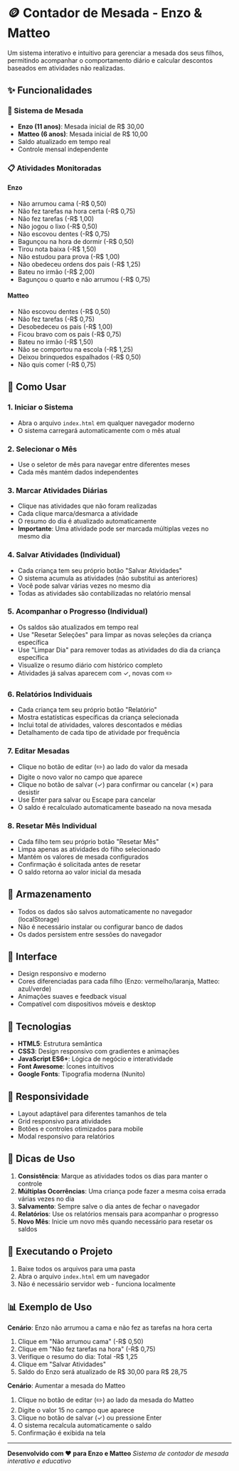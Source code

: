 # 🪙 Contador de Mesada - Enzo & Matteo

Um sistema interativo e intuitivo para gerenciar a mesada dos seus filhos, permitindo acompanhar o comportamento diário e calcular descontos baseados em atividades não realizadas.

## ✨ Funcionalidades

### 🎯 Sistema de Mesada
- **Enzo (11 anos)**: Mesada inicial de R$ 30,00
- **Matteo (6 anos)**: Mesada inicial de R$ 10,00
- Saldo atualizado em tempo real
- Controle mensal independente

### 📋 Atividades Monitoradas

#### Enzo
- Não arrumou cama (-R$ 0,50)
- Não fez tarefas na hora certa (-R$ 0,75)
- Não fez tarefas (-R$ 1,00)
- Não jogou o lixo (-R$ 0,50)
- Não escovou dentes (-R$ 0,75)
- Bagunçou na hora de dormir (-R$ 0,50)
- Tirou nota baixa (-R$ 1,50)
- Não estudou para prova (-R$ 1,00)
- Não obedeceu ordens dos pais (-R$ 1,25)
- Bateu no irmão (-R$ 2,00)
- Bagunçou o quarto e não arrumou (-R$ 0,75)

#### Matteo
- Não escovou dentes (-R$ 0,50)
- Não fez tarefas (-R$ 0,75)
- Desobedeceu os pais (-R$ 1,00)
- Ficou bravo com os pais (-R$ 0,75)
- Bateu no irmão (-R$ 1,50)
- Não se comportou na escola (-R$ 1,25)
- Deixou brinquedos espalhados (-R$ 0,50)
- Não quis comer (-R$ 0,75)

## 🚀 Como Usar

### 1. **Iniciar o Sistema**
- Abra o arquivo `index.html` em qualquer navegador moderno
- O sistema carregará automaticamente com o mês atual

### 2. **Selecionar o Mês**
- Use o seletor de mês para navegar entre diferentes meses
- Cada mês mantém dados independentes

### 3. **Marcar Atividades Diárias**
- Clique nas atividades que não foram realizadas
- Cada clique marca/desmarca a atividade
- O resumo do dia é atualizado automaticamente
- **Importante**: Uma atividade pode ser marcada múltiplas vezes no mesmo dia

### 4. **Salvar Atividades (Individual)**
- Cada criança tem seu próprio botão "Salvar Atividades"
- O sistema acumula as atividades (não substitui as anteriores)
- Você pode salvar várias vezes no mesmo dia
- Todas as atividades são contabilizadas no relatório mensal

### 5. **Acompanhar o Progresso (Individual)**
- Os saldos são atualizados em tempo real
- Use "Resetar Seleções" para limpar as novas seleções da criança específica
- Use "Limpar Dia" para remover todas as atividades do dia da criança específica
- Visualize o resumo diário com histórico completo
- Atividades já salvas aparecem com ✓, novas com ✏️

### 6. **Relatórios Individuais**
- Cada criança tem seu próprio botão "Relatório"
- Mostra estatísticas específicas da criança selecionada
- Inclui total de atividades, valores descontados e médias
- Detalhamento de cada tipo de atividade por frequência

### 7. **Editar Mesadas**
- Clique no botão de editar (✏️) ao lado do valor da mesada
- Digite o novo valor no campo que aparece
- Clique no botão de salvar (✓) para confirmar ou cancelar (✗) para desistir
- Use Enter para salvar ou Escape para cancelar
- O saldo é recalculado automaticamente baseado na nova mesada

### 8. **Resetar Mês Individual**
- Cada filho tem seu próprio botão "Resetar Mês"
- Limpa apenas as atividades do filho selecionado
- Mantém os valores de mesada configurados
- Confirmação é solicitada antes de resetar
- O saldo retorna ao valor inicial da mesada



## 💾 Armazenamento

- Todos os dados são salvos automaticamente no navegador (localStorage)
- Não é necessário instalar ou configurar banco de dados
- Os dados persistem entre sessões do navegador

## 🎨 Interface

- Design responsivo e moderno
- Cores diferenciadas para cada filho (Enzo: vermelho/laranja, Matteo: azul/verde)
- Animações suaves e feedback visual
- Compatível com dispositivos móveis e desktop

## 🔧 Tecnologias

- **HTML5**: Estrutura semântica
- **CSS3**: Design responsivo com gradientes e animações
- **JavaScript ES6+**: Lógica de negócio e interatividade
- **Font Awesome**: Ícones intuitivos
- **Google Fonts**: Tipografia moderna (Nunito)

## 📱 Responsividade

- Layout adaptável para diferentes tamanhos de tela
- Grid responsivo para atividades
- Botões e controles otimizados para mobile
- Modal responsivo para relatórios

## 🎯 Dicas de Uso

1. **Consistência**: Marque as atividades todos os dias para manter o controle
2. **Múltiplas Ocorrências**: Uma criança pode fazer a mesma coisa errada várias vezes no dia
3. **Salvamento**: Sempre salve o dia antes de fechar o navegador
4. **Relatórios**: Use os relatórios mensais para acompanhar o progresso
5. **Novo Mês**: Inicie um novo mês quando necessário para resetar os saldos

## 🚀 Executando o Projeto

1. Baixe todos os arquivos para uma pasta
2. Abra o arquivo `index.html` em um navegador
3. Não é necessário servidor web - funciona localmente

## 📊 Exemplo de Uso

**Cenário**: Enzo não arrumou a cama e não fez as tarefas na hora certa
1. Clique em "Não arrumou cama" (-R$ 0,50)
2. Clique em "Não fez tarefas na hora" (-R$ 0,75)
3. Verifique o resumo do dia: Total -R$ 1,25
4. Clique em "Salvar Atividades"
5. Saldo do Enzo será atualizado de R$ 30,00 para R$ 28,75

**Cenário**: Aumentar a mesada do Matteo
1. Clique no botão de editar (✏️) ao lado da mesada do Matteo
2. Digite o valor 15 no campo que aparece
3. Clique no botão de salvar (✓) ou pressione Enter
4. O sistema recalcula automaticamente o saldo
5. Confirmação é exibida na tela

---

**Desenvolvido com ❤️ para Enzo e Matteo**
*Sistema de contador de mesada interativo e educativo*
